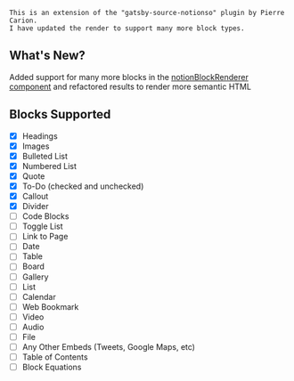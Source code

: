 ```
This is an extension of the "gatsby-source-notionso" plugin by Pierre Carion.
I have updated the render to support many more block types.
```

## What's New?

Added support for many more blocks in the [notionBlockRenderer component](../blob/master/src/components/notionBlockRenderer.js) and refactored results to render more semantic HTML

## Blocks Supported

- [x] Headings
- [x] Images
- [x] Bulleted List
- [x] Numbered List
- [x] Quote
- [x] To-Do (checked and unchecked)
- [x] Callout
- [x] Divider
- [ ] Code Blocks
- [ ] Toggle List
- [ ] Link to Page
- [ ] Date
- [ ] Table
- [ ] Board
- [ ] Gallery
- [ ] List
- [ ] Calendar
- [ ] Web Bookmark
- [ ] Video
- [ ] Audio
- [ ] File
- [ ] Any Other Embeds (Tweets, Google Maps, etc)
- [ ] Table of Contents
- [ ] Block Equations